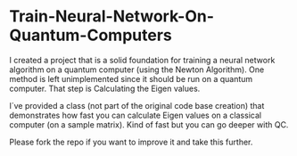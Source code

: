 # Train-Neural-Network-On-Quantum-Computers

I created a project that is a solid foundation for training a neural network algorithm on a quantum computer (using the Newton Algorithm). One method is left unimplemented since it should be run on a quantum computer. That step is Calculating the Eigen values.

I´ve provided a class (not part of the original code base creation) that demonstrates how fast you can calculate Eigen values on a classical computer (on a sample matrix). Kind of fast but you can go deeper with QC. 

Please fork the repo if you want to improve it and take this further.
